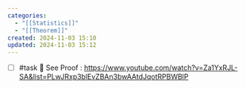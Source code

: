 ```yaml
---
categories:
  - "[[Statistics]]"
  - "[[Theorem]]"
created: 2024-11-03 15:10
updated: 2024-11-03 15:12
---
```


- [ ] #task 🔽 See Proof : https://www.youtube.com/watch?v=Za1YxRJL-SA&list=PLwJRxp3blEvZBAn3bwAAtdJqotRPBWBlP 